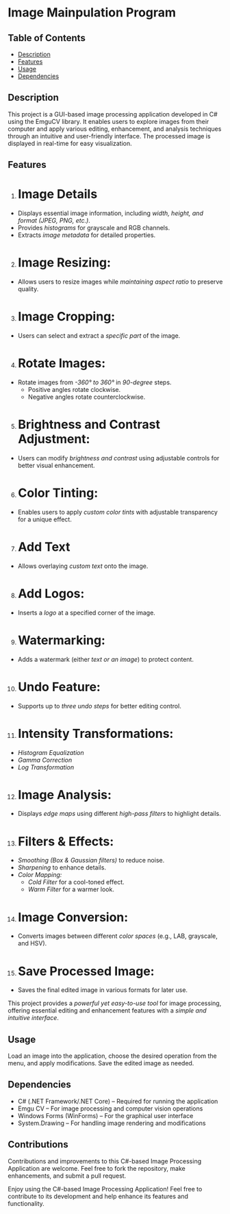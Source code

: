 # Image Mainpulation Program 

## Table of Contents
- [Description](#Description)
- [Features](#Features)
- [Usage](#Usage)
- [Dependencies](#Dependencies)

## Description
This project is a GUI-based image processing application developed in C# using the EmguCV library. It enables users to explore images from their computer and apply various editing, enhancement, and analysis techniques through an intuitive and user-friendly interface. The processed image is displayed in real-time for easy visualization.


## Features

1.  # Image Details
   - Displays essential image information, including *width, height, and format (JPEG, PNG, etc.)*.  
   - Provides *histograms* for grayscale and RGB channels.  
   - Extracts *image metadata* for detailed properties.
     
2.   # Image Resizing:
   - Allows users to resize images while *maintaining aspect ratio* to preserve quality.  

3.  # Image Cropping:
   - Users can select and extract a *specific part* of the image.
     
4.  # Rotate Images:
   - Rotate images from *-360° to 360°* in *90-degree* steps.
     - Positive angles rotate clockwise.
     - Negative angles rotate counterclockwise.

5.  # Brightness and Contrast Adjustment:
   - Users can modify *brightness and contrast* using adjustable controls for better visual enhancement.  

6.  # Color Tinting:
   - Enables users to apply *custom color tints* with adjustable transparency for a unique effect.  

7.  # Add Text
   - Allows overlaying *custom text* onto the image.  

8.  # Add Logos:
   - Inserts a *logo* at a specified corner of the image.  

9.  # Watermarking:
   - Adds a watermark (either *text or an image*) to protect content.  

10.  # Undo Feature:
   - Supports up to *three undo steps* for better editing control.

11.  # Intensity Transformations:
   - *Histogram Equalization* 
   - *Gamma Correction*  
   - *Log Transformation*  

12.  # Image Analysis:
   - Displays *edge maps* using different *high-pass filters* to highlight details.  

13.  # Filters & Effects:
   - *Smoothing (Box & Gaussian filters)* to reduce noise.  
   - *Sharpening* to enhance details.  
   - *Color Mapping:*
      - *Cold Filter* for a cool-toned effect.
      - *Warm Filter* for a warmer look.

14.  # Image Conversion:
   - Converts images between different *color spaces* (e.g., LAB, grayscale, and HSV).

15.  # Save Processed Image:
   - Saves the final edited image in various formats for later use.

This project provides a *powerful yet easy-to-use tool* for image processing, offering essential editing and enhancement features with a *simple and intuitive interface*.

 ## Usage
 
  Load an image into the application, choose the desired operation from the menu, and apply modifications. Save the edited image as needed.


## Dependencies

   -  C# (.NET Framework/.NET Core) – Required for running the application
   -  Emgu CV – For image processing and computer vision operations
   -  Windows Forms (WinForms) – For the graphical user interface
   -  System.Drawing – For handling image rendering and modifications

 ## Contributions
 
  Contributions and improvements to this C#-based Image Processing Application are welcome. Feel free to fork the repository, make enhancements, and submit a pull request.


 
  Enjoy using the C#-based Image Processing Application! Feel free to contribute to its development and help enhance its features and functionality.
 

